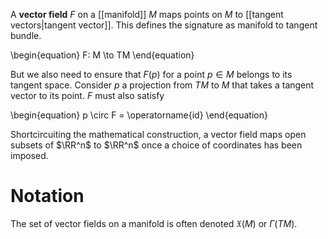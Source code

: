 A **vector field** $F$ on a [[manifold]] $M$ maps points on $M$ to [[tangent vectors|tangent vector]]. This defines the signature as manifold to tangent bundle.

\begin{equation}
F: M \to TM
\end{equation}

But we also need to ensure that $F(p)$ for a point $p \in M$ belongs to its tangent space. Consider $p$ a projection from $TM$ to $M$ that takes a tangent vector to its point. $F$ must also satisfy

\begin{equation}
p \circ F = \operatorname{id}
\end{equation}

Shortcircuiting the mathematical construction, a vector field maps open subsets of $\RR^n$ to $\RR^n$ once a choice of coordinates has been imposed.

# Notation

The set of vector fields on a manifold is often denoted $\mathfrak{X}(M)$ or $\Gamma(TM)$.